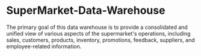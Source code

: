 # SuperMarket-Data-Warehouse
 The primary goal of this data warehouse is to provide a consolidated and unified view of various aspects of the supermarket's operations, including sales, customers, products, inventory, promotions, feedback, suppliers, and employee-related information.
